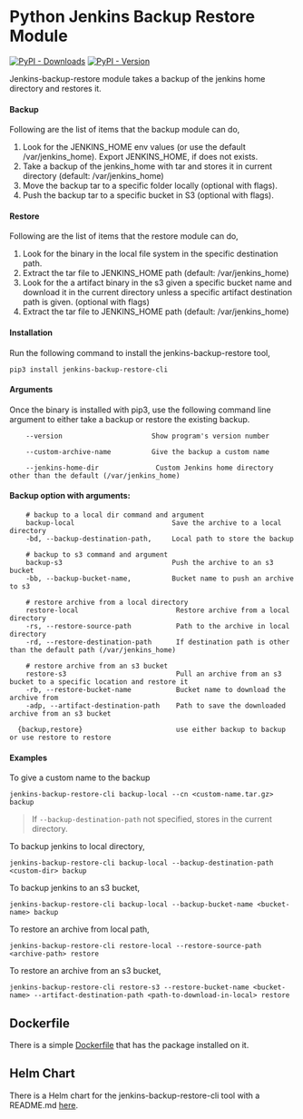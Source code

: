 # Python Jenkins Backup Restore Module

[![PyPI - Downloads](https://img.shields.io/pypi/dm/jenkins-backup-restore-cli?style=plastic)](https://pypi.org/project/jenkins-backup-restore-cli/)
[![PyPI - Version](https://img.shields.io/pypi/v/jenkins-backup-restore-cli?style=plasticl&logo=pypi)](https://pypi.org/project/jenkins-backup-restore-cli/)

Jenkins-backup-restore module takes a backup of the jenkins home directory and restores it.

#### Backup

Following are the list of items that the backup module can do,

1. Look for the JENKINS_HOME env values (or use the default /var/jenkins_home). Export JENKINS_HOME, if does not exists.
2. Take a backup of the jenkins_home with tar and stores it in current directory (default: /var/jenkins_home)
3. Move the backup tar to a specific folder locally (optional with flags).
4. Push the backup tar to a specific bucket in S3 (optional with flags). 

#### Restore
Following are the list of items that the restore module can do,

1. Look for the binary in the local file system in the specific destination path.
2. Extract the tar file to JENKINS_HOME path (default: /var/jenkins_home)
3. Look for the a artifact binary in the s3 given a specific bucket name and download it in the current directory unless a specific artifact destination path is given. (optional with flags)
4. Extract the tar file to JENKINS_HOME path (default: /var/jenkins_home)

#### Installation
Run the following command to install the jenkins-backup-restore tool,
```
pip3 install jenkins-backup-restore-cli
```
 
#### Arguments
Once the binary is installed with pip3, use the following command line argument to either take a backup or restore the existing backup.

```
    --version                      Show program's version number

    --custom-archive-name          Give the backup a custom name

    --jenkins-home-dir              Custom Jenkins home directory other than the default (/var/jenkins_home)
```
#### Backup option with arguments:
```
    # backup to a local dir command and argument
    backup-local                        Save the archive to a local directory
    -bd, --backup-destination-path,     Local path to store the backup
    
    # backup to s3 command and argument
    backup-s3                           Push the archive to an s3 bucket
    -bb, --backup-bucket-name,          Bucket name to push an archive to s3
```

```
    # restore archive from a local directory 
    restore-local                        Restore archive from a local directory
    -rs, --restore-source-path           Path to the archive in local directory
    -rd, --restore-destination-path      If destination path is other than the default path (/var/jenkins_home)
    
    # restore archive from an s3 bucket
    restore-s3                           Pull an archive from an s3 bucket to a specific location and restore it
    -rb, --restore-bucket-name           Bucket name to download the archive from
    -adp, --artifact-destination-path    Path to save the downloaded archive from an s3 bucket

  {backup,restore}                       use either backup to backup or use restore to restore
```

#### Examples

To give a custom name to the backup
```
jenkins-backup-restore-cli backup-local --cn <custom-name.tar.gz> backup
```
> If `--backup-destination-path` not specified, stores in the current directory.

To backup jenkins to local directory,
```
jenkins-backup-restore-cli backup-local --backup-destination-path <custom-dir> backup
```

To backup jenkins to an s3 bucket,
```
jenkins-backup-restore-cli backup-local --backup-bucket-name <bucket-name> backup
```

To restore an archive from local path,
```
jenkins-backup-restore-cli restore-local --restore-source-path <archive-path> restore
```

To restore an archive from an s3 bucket,
```
jenkins-backup-restore-cli restore-s3 --restore-bucket-name <bucket-name> --artifact-destination-path <path-to-download-in-local> restore
```

## Dockerfile
There is a simple [Dockerfile](Dockerfile) that has the package installed on it.


## Helm Chart
There is a Helm chart for the jenkins-backup-restore-cli tool with a README.md [here](helm-chart/README.md). 